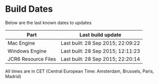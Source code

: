 # Build Dates

Below are the last known dates to updates

Part | Last build update
-----|-----
Mac Engine | Last built: 28 Sep 2015; 22:09:22
Windows Engine | Last built: 28 Sep 2015; 12:11:23
JCR6 Resource Files | Last built: 28 Sep 2015; 22:20:14
All times are in CET (Central European Time: Amsterdam, Brussels, Paris, Madrid)



